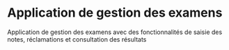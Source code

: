 # Application de gestion des examens

Application de gestion des examens avec des fonctionnalités de saisie des notes, réclamations et consultation des résultats
